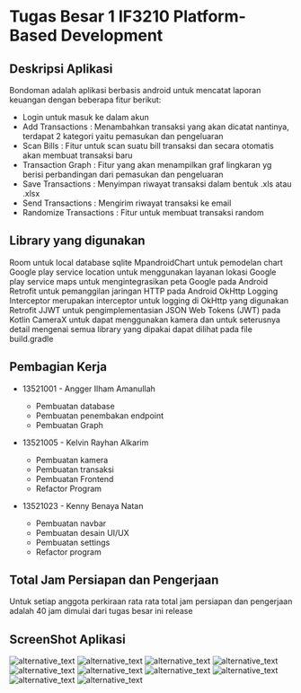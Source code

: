 # Tugas Besar 1 IF3210 Platform-Based Development

## Deskripsi Aplikasi
Bondoman adalah aplikasi berbasis android untuk mencatat laporan keuangan dengan beberapa fitur berikut:

- Login untuk masuk ke dalam akun
- Add Transactions : Menambahkan transaksi yang akan dicatat nantinya, terdapat 2 kategori yaitu pemasukan dan pengeluaran
- Scan Bills : Fitur untuk scan suatu bill transaksi dan secara otomatis akan membuat transaksi baru
- Transaction Graph : Fitur yang akan menampilkan graf lingkaran yg berisi perbandingan dari pemasukan dan pengeluaran
- Save Transactions : Menyimpan riwayat transaksi dalam bentuk .xls atau .xlsx
- Send Transactions : Mengirim riwayat transaksi ke email
- Randomize Transactions : Fitur untuk membuat transaksi random

## Library yang digunakan
Room untuk local database sqlite
MpandroidChart untuk pemodelan chart
Google play service location untuk menggunakan layanan lokasi
Google play service maps untuk mengintegrasikan peta Google pada Android
Retrofit untuk pemanggilan jaringan HTTP pada Android
OkHttp Logging Interceptor merupakan interceptor untuk logging di OkHttp yang digunakan Retrofit
JJWT untuk pengimplementasian JSON Web Tokens (JWT) pada Kotlin
CameraX untuk dapat menggunakan kamera
dan untuk seterusnya detail mengenai semua library yang dipakai dapat dilihat pada file build.gradle

## Pembagian Kerja
- 13521001 - Angger Ilham Amanullah 
  - Pembuatan database
  - Pembuatan penembakan endpoint
  - Pembuatan Graph

- 13521005 - Kelvin Rayhan Alkarim
  - Pembuatan kamera
  - Pembuatan transaksi
  - Pembuatan Frontend
  - Refactor Program

- 13521023 - Kenny Benaya Natan
  - Pembuatan navbar
  - Pembuatan desain UI/UX
  - Pembuatan settings
  - Refactor program

## Total Jam Persiapan dan Pengerjaan
Untuk setiap anggota perkiraan rata rata total jam persiapan dan pengerjaan adalah 40 jam dimulai dari tugas besar ini release

## ScreenShot Aplikasi
![alternative_text](./screenshot/1.jpg)
![alternative_text](./screenshot/2.jpg)
![alternative_text](./screenshot/3.jpg)
![alternative_text](./screenshot/4.jpg)
![alternative_text](./screenshot/5.jpg)
![alternative_text](./screenshot/6.jpg)
![alternative_text](./screenshot/7.jpg)
![alternative_text](./screenshot/8.jpg)
![alternative_text](./screenshot/9.jpg)
![alternative_text](./screenshot/10.jpg)
